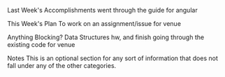 Last Week's Accomplishments went through the guide for angular

This Week's Plan To work on an assignment/issue for venue

Anything Blocking? Data Structures hw, and finish going through the existing code for venue

Notes This is an optional section for any sort of information that does not fall under any of the other categories.
